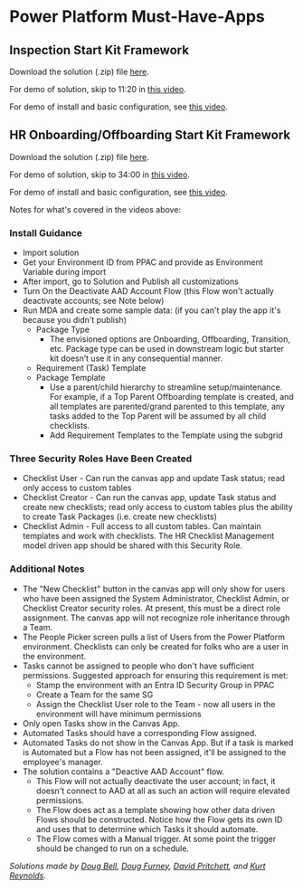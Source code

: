# Power Platform Must-Have-Apps

## Inspection Start Kit Framework
Download the solution (.zip) file [here](https://github.com/TimHanewich/Power-Platform-Assets/releases/download/20/Inspections_1_0_0_1.zip).

For demo of solution, skip to 11:20 in [this video](https://youtu.be/7pA6yEFDmOY?t=680).

For demo of install and basic configuration, see [this video](https://youtu.be/r8H1tqzAZG8).

## HR Onboarding/Offboarding Start Kit Framework
Download the solution (.zip) file [here](https://github.com/TimHanewich/Power-Platform-Assets/releases/download/20/HRChecklistManagement_1_0_0_1.zip).

For demo of solution, skip to 34:00 in [this video](https://youtu.be/7pA6yEFDmOY?t=2040).

For demo of install and basic configuration, see [this video](https://youtu.be/Ao3YfQ0E8Cc).

Notes for what's covered in the videos above:

### Install Guidance
- Import solution
- Get your Environment ID from PPAC and provide as Environment Variable during import
- After import, go to Solution and Publish all customizations
- Turn On the Deactivate AAD Account Flow (this Flow won't actually deactivate accounts; see Note below)
- Run MDA and create some sample data: (if you can't play the app it's because you didn't publish) 
    - Package Type 
        - The envisioned options are Onboarding, Offboarding, Transition, etc.  Package type can be used in downstream logic but starter kit doesn’t use it in any consequential manner.
    - Requirement (Task) Template
    - Package Template 
        - Use a parent/child hierarchy to streamline setup/maintenance.  For example, if a Top Parent Offboarding template is created, and all templates are parented/grand parented to this template, any tasks added to the Top Parent will be assumed by all child checklists.
        - Add Requirement Templates to the Template using the subgrid

### Three Security Roles Have Been Created
- Checklist User - Can run the canvas app and update Task status; read only access to custom tables
- Checklist Creator - Can run the canvas app, update Task status and create new checklists; read only access to custom tables plus the ability to create Task Packages (i.e. create new checklists)
- Checklist Admin - Full access to all custom tables.  Can maintain templates and work with checklists.  The HR Checklist Management model driven app should be shared with this Security Role.

### Additional Notes
- The "New Checklist" button in the canvas app will only show for users who have been assigned the System Administrator, Checklist Admin, or Checklist Creator security roles.  At present, this must be a direct role assignment.  The canvas app will not recognize role inheritance through a Team.
- The People Picker screen pulls a list of Users from the Power Platform environment.  Checklists can only be created for folks who are a user in the environment.
- Tasks cannot be assigned to people who don't have sufficient permissions.  Suggested approach for ensuring this requirement is met: 
    - Stamp the environment with an Entra ID Security Group in PPAC
    - Create a Team for the same SG
    - Assign the Checklist User role to the Team - now all users in the environment will have minimum permissions
- Only open Tasks show in the Canvas App.
- Automated Tasks should have a corresponding Flow assigned.
- Automated Tasks do not show in the Canvas App. But if a task is marked is Automated but a Flow has not been assigned, it'll be assigned to the employee's manager.
- The solution contains a "Deactive AAD Account" flow.  
    - This Flow will not actually deactivate the user account; in fact, it doesn't connect to AAD at all as such an action will require elevated permissions. 
    - The Flow does act as a template showing how other data driven Flows should be constructed.  Notice how the Flow gets its own ID and uses that to determine which Tasks it should automate.
    - The Flow comes with a Manual trigger.  At some point the trigger should be changed to run on a schedule.

*Solutions made by [Doug Bell](https://www.linkedin.com/in/doug-bell-56090341/), [Doug Furney](https://www.linkedin.com/in/dougfurney/), [David Pritchett](https://www.linkedin.com/in/david-pritchett-710a1a/), and [Kurt Reynolds](https://www.linkedin.com/in/kurt-reynolds-24259413/).*